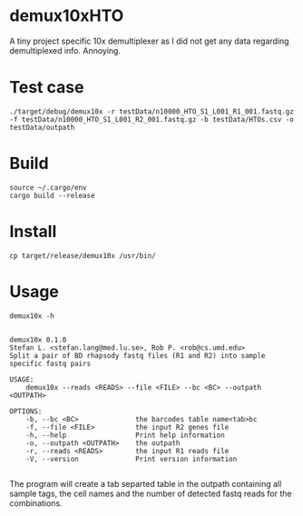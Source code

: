 # demux10xHTO

A tiny project specific 10x demultiplexer as I did not get any data regarding demultiplexed info. Annoying.


# Test case

```
./target/debug/demux10x -r testData/n10000_HTO_S1_L001_R1_001.fastq.gz -f testData/n10000_HTO_S1_L001_R2_001.fastq.gz -b testData/HTOs.csv -o testData/outpath
```

# Build

```
source ~/.cargo/env
cargo build --release
```

# Install

```
cp target/release/demux10x /usr/bin/
```

# Usage

```
demux10x -h


demux10x 0.1.0
Stefan L. <stefan.lang@med.lu.se>, Rob P. <rob@cs.umd.edu>
Split a pair of BD rhapsody fastq files (R1 and R2) into sample specific fastq pairs

USAGE:
    demux10x --reads <READS> --file <FILE> --bc <BC> --outpath <OUTPATH>

OPTIONS:
    -b, --bc <BC>              the barcodes table name<tab>bc
    -f, --file <FILE>          the input R2 genes file
    -h, --help                 Print help information
    -o, --outpath <OUTPATH>    the outpath
    -r, --reads <READS>        the input R1 reads file
    -V, --version              Print version information


```

The program will create a tab separted table in the outpath containing all sample tags, the cell names and the number of detected fastq reads for the combinations.
